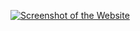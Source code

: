 [![Screenshot of the Website](https://raw.githubusercontent.com/mikepierce/conference-website-template/master/screenshot.png)](https://mikepierce.github.io/conference-website-template/)
